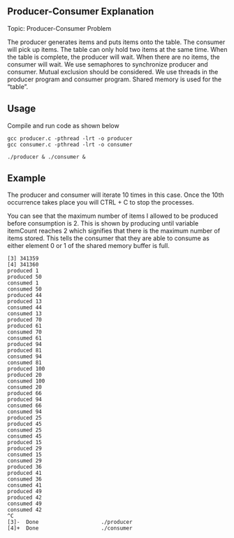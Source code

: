 ## Producer-Consumer Explanation

Topic: Producer-Consumer Problem

The producer generates items and puts items onto the table. The consumer will pick up items. The table can only hold two items at the same time. When the table is complete, the producer will wait. When there are no items, the consumer will wait. We use semaphores to synchronize producer and consumer. Mutual exclusion should be considered. We use threads in the producer program and consumer program. Shared memory is used for the “table”.

## Usage

Compile and run code as shown below

```
gcc producer.c -pthread -lrt -o producer
gcc consumer.c -pthread -lrt -o consumer

./producer & ./consumer &
```

## Example

The producer and consumer will iterate 10 times in this case. Once the 10th occurrence takes place you will CTRL + C to stop the processes.

You can see that the maximum number of items I allowed to be produced before consumption is 2. This is shown by producing until variable itemCount reaches 2 which signifies that there is the maximum number of items stored. This tells the consumer that they are able to consume as either element 0 or 1 of the shared memory buffer is full.

```
[3] 341359
[4] 341360
produced 1
produced 50
consumed 1
consumed 50
produced 44
produced 13
consumed 44
consumed 13
produced 70
produced 61
consumed 70
consumed 61
produced 94
produced 81
consumed 94
consumed 81
produced 100
produced 20
consumed 100
consumed 20
produced 66
produced 94
consumed 66
consumed 94
produced 25
produced 45
consumed 25
consumed 45
produced 15
produced 29
consumed 15
consumed 29
produced 36
produced 41
consumed 36
consumed 41
produced 49
produced 42
consumed 49
consumed 42
^C
[3]-  Done                    ./producer
[4]+  Done                    ./consumer
```
